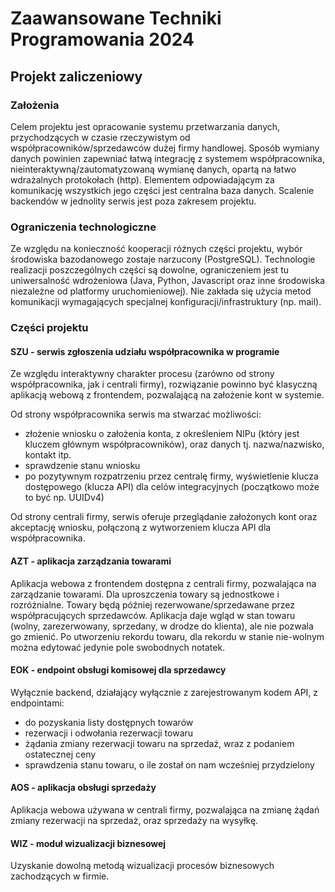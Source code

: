 # Zaawansowane Techniki Programowania 2024

## Projekt zaliczeniowy

### Założenia
Celem projektu jest opracowanie systemu przetwarzania danych, przychodzących w czasie rzeczywistym od współpracowników/sprzedawców dużej firmy handlowej. Sposób wymiany danych powinien zapewniać łatwą integrację z systemem współpracownika, nieinteraktywną/zautomatyzowaną wymianę danych, opartą na łatwo wdrażalnych protokołach (http). Elementem odpowiadającym za komunikację wszystkich jego części jest centralna baza danych.
Scalenie backendów w jednolity serwis jest poza zakresem projektu.

### Ograniczenia technologiczne
Ze względu na konieczność kooperacji różnych części projektu, wybór środowiska bazodanowego zostaje narzucony (PostgreSQL). Technologie realizacji poszczególnych części są dowolne, ograniczeniem jest tu uniwersalność wdrożeniowa (Java, Python, Javascript oraz inne środowiska niezależne od platformy uruchomieniowej). Nie zakłada się użycia metod komunikacji wymagających specjalnej konfiguracji/infrastruktury (np. mail).

### Części projektu

#### **SZU** - serwis zgłoszenia udziału współpracownika w programie
Ze względu interaktywny charakter procesu (zarówno od strony współpracownika, jak i centrali firmy), rozwiązanie powinno być klasyczną aplikacją webową z frontendem, pozwalającą na założenie kont w systemie.

Od strony współpracownika serwis ma stwarzać możliwości:
- złożenie wniosku o założenia konta, z określeniem NIPu (który jest kluczem głównym współpracowników), oraz danych tj. nazwa/nazwisko, kontakt itp.
- sprawdzenie stanu wniosku
- po pozytywnym rozpatrzeniu przez centralę firmy, wyświetlenie klucza dostępowego (klucza API) dla celów integracyjnych (początkowo może to być np. UUIDv4)

Od strony centrali firmy, serwis oferuje przeglądanie założonych kont oraz akceptację wniosku, połączoną z wytworzeniem klucza API dla współpracownika.

#### **AZT** - aplikacja zarządzania towarami
Aplikacja webowa z frontendem dostępna z centrali firmy, pozwalająca na zarządzanie towarami. Dla uproszczenia towary są jednostkowe i rozróżnialne. Towary będą później rezerwowane/sprzedawane przez współpracujących sprzedawców. Aplikacja daje wgląd w stan towaru (wolny, zarezerwowany, sprzedany, w drodze do klienta), ale nie pozwala go zmienić. Po utworzeniu rekordu towaru, dla rekordu w stanie nie-wolnym można edytować jedynie pole swobodnych notatek.

#### **EOK** - endpoint obsługi komisowej dla sprzedawcy
Wyłącznie backend, działający wyłącznie z zarejestrowanym kodem API, z endpointami:
- do pozyskania listy dostępnych towarów
- rezerwacji i odwołania rezerwacji towaru
- żądania zmiany rezerwacji towaru na sprzedaż, wraz z podaniem ostatecznej ceny
- sprawdzenia stanu towaru, o ile został on nam wcześniej przydzielony

#### **AOS** - aplikacja obsługi sprzedaży
Aplikacja webowa używana w centrali firmy, pozwalająca na zmianę żądań zmiany rezerwacji na sprzedaż, oraz sprzedaży na wysyłkę.

#### **WIZ** - moduł wizualizacji biznesowej
Uzyskanie dowolną metodą wizualizacji procesów biznesowych zachodzących w firmie.